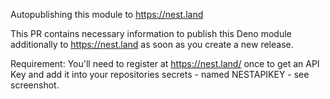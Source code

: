 Autopublishing this module to https://nest.land



This PR contains necessary information to publish this Deno module additionally to https://nest.land as soon as you create a new release.

Requirement: You'll need to register at https://nest.land/ once to get an API Key and add it into your repositories secrets - named NESTAPIKEY - see screenshot.